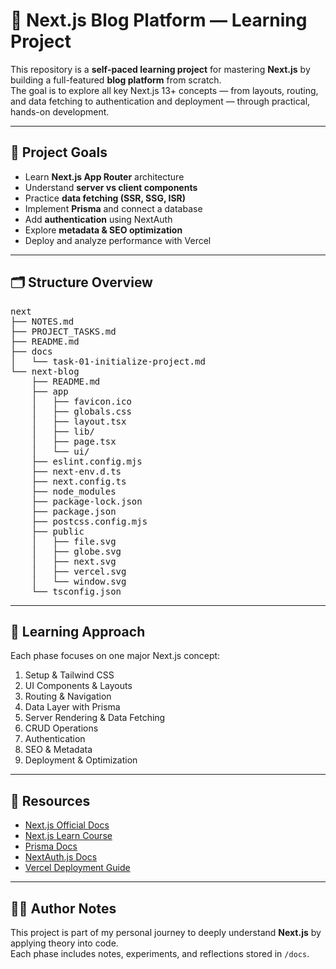 # 🧠 Next.js Blog Platform — Learning Project

This repository is a **self-paced learning project** for mastering **Next.js** by building a full-featured **blog platform** from scratch.  
The goal is to explore all key Next.js 13+ concepts — from layouts, routing, and data fetching to authentication and deployment — through practical, hands-on development.

---

## 🎯 Project Goals

- Learn **Next.js App Router** architecture  
- Understand **server vs client components**  
- Practice **data fetching (SSR, SSG, ISR)**  
- Implement **Prisma** and connect a database  
- Add **authentication** using NextAuth  
- Explore **metadata & SEO optimization**  
- Deploy and analyze performance with Vercel  

---

## 🗂 Structure Overview

<pre>
next
├── NOTES.md
├── PROJECT_TASKS.md
├── README.md
├── docs
│   └── task-01-initialize-project.md
└── next-blog
    ├── README.md
    ├── app
    │   ├── favicon.ico
    │   ├── globals.css
    │   ├── layout.tsx
    │   ├── lib/
    │   ├── page.tsx
    │   └── ui/
    ├── eslint.config.mjs
    ├── next-env.d.ts
    ├── next.config.ts
    ├── node_modules
    ├── package-lock.json
    ├── package.json
    ├── postcss.config.mjs
    ├── public
    │   ├── file.svg
    │   ├── globe.svg
    │   ├── next.svg
    │   ├── vercel.svg
    │   └── window.svg
    └── tsconfig.json
</pre>

---

## 🧠 Learning Approach

Each phase focuses on one major Next.js concept:
1. Setup & Tailwind CSS  
2. UI Components & Layouts  
3. Routing & Navigation  
4. Data Layer with Prisma  
5. Server Rendering & Data Fetching  
6. CRUD Operations  
7. Authentication  
8. SEO & Metadata  
9. Deployment & Optimization  

---

## 📘 Resources

- [Next.js Official Docs](https://nextjs.org/docs)
- [Next.js Learn Course](https://nextjs.org/learn)
- [Prisma Docs](https://www.prisma.io/docs)
- [NextAuth.js Docs](https://next-auth.js.org/)
- [Vercel Deployment Guide](https://vercel.com/docs)

---

## 🧑‍💻 Author Notes

This project is part of my personal journey to deeply understand **Next.js** by applying theory into code.  
Each phase includes notes, experiments, and reflections stored in `/docs`.  